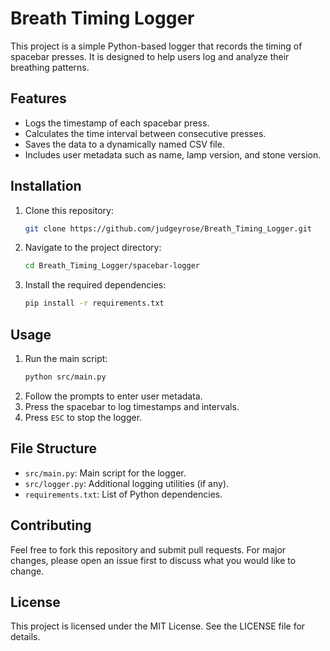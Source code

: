 # Breath Timing Logger

This project is a simple Python-based logger that records the timing of spacebar presses. It is designed to help users log and analyze their breathing patterns.

## Features
- Logs the timestamp of each spacebar press.
- Calculates the time interval between consecutive presses.
- Saves the data to a dynamically named CSV file.
- Includes user metadata such as name, lamp version, and stone version.

## Installation
1. Clone this repository:
   ```bash
   git clone https://github.com/judgeyrose/Breath_Timing_Logger.git
   ```
2. Navigate to the project directory:
   ```bash
   cd Breath_Timing_Logger/spacebar-logger
   ```
3. Install the required dependencies:
   ```bash
   pip install -r requirements.txt
   ```

## Usage
1. Run the main script:
   ```bash
   python src/main.py
   ```
2. Follow the prompts to enter user metadata.
3. Press the spacebar to log timestamps and intervals.
4. Press `ESC` to stop the logger.

## File Structure
- `src/main.py`: Main script for the logger.
- `src/logger.py`: Additional logging utilities (if any).
- `requirements.txt`: List of Python dependencies.

## Contributing
Feel free to fork this repository and submit pull requests. For major changes, please open an issue first to discuss what you would like to change.

## License
This project is licensed under the MIT License. See the LICENSE file for details.
